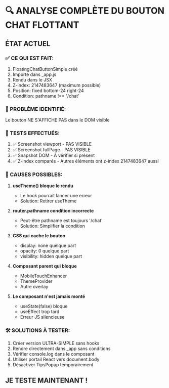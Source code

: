 # 🔍 ANALYSE COMPLÈTE DU BOUTON CHAT FLOTTANT

## ÉTAT ACTUEL

### ✅ CE QUI EST FAIT:
1. FloatingChatButtonSimple créé
2. Importé dans _app.js
3. Rendu dans le JSX
4. Z-index: 2147483647 (maximum possible)
5. Position: fixed bottom-24 right-24
6. Condition: pathname !== '/chat'

### 🔴 PROBLÈME IDENTIFIÉ:
Le bouton NE S'AFFICHE PAS dans le DOM visible

### 🧪 TESTS EFFECTUÉS:
1. ✅ Screenshot viewport - PAS VISIBLE
2. ✅ Screenshot fullPage - PAS VISIBLE
3. ✅ Snapshot DOM - À vérifier si présent
4. ✅ Z-index comparés - Autres éléments ont z-index 2147483647 aussi

### 🔎 CAUSES POSSIBLES:

1. **useTheme() bloque le rendu**
   - Le hook pourrait lancer une erreur
   - Solution: Retirer useTheme

2. **router.pathname condition incorrecte**
   - Peut-être pathname est toujours '/chat'
   - Solution: Simplifier la condition

3. **CSS qui cache le bouton**
   - display: none quelque part
   - opacity: 0 quelque part
   - visibility: hidden quelque part

4. **Composant parent qui bloque**
   - MobileTouchEnhancer
   - ThemeProvider
   - Autre overlay

5. **Le composant n'est jamais monté**
   - useState(false) bloque
   - useEffect trop tard
   - Erreur JS silencieuse

### 🛠️ SOLUTIONS À TESTER:

1. Créer version ULTRA-SIMPLE sans hooks
2. Rendre directement dans _app sans conditions
3. Vérifier console.log dans le composant
4. Utiliser portail React vers document.body
5. Désactiver TipsPopup temporairement

## JE TESTE MAINTENANT !

